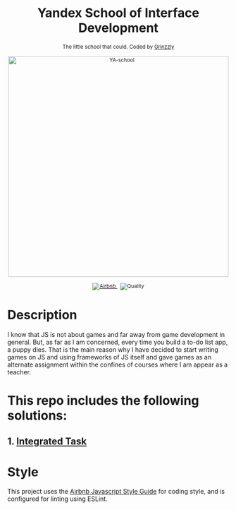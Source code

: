 <h1 align="center"> Yandex School of Interface Development</h1>

<div align="center">
  <sub>The little school that could. Coded by
  <a href="https://github.com/Grinzzly">Grinzzly</a>
  </a>
  <br>
  <br>
  <img width="500" src="https://yastatic.net/yandex-events-frontend2/_/0lSbFY1EE1d0SsfbXVPuuptTTcY.png" alt="YA-school">
  <br>
  <br>
  <a href="https://github.com/airbnb/javascript">
        <img src="https://img.shields.io/badge/Code%20Style-Airbnb-red.svg" alt="Airbnb">
  </a>
  &nbsp;
  <img src="https://img.shields.io/badge/60%25%20of%20the%20time-works%20every%20time-blue.svg" alt="Quality">
</div>


# Description

I know that JS is not about games and far away from game development in general. But,
as far as I am concerned, every time you build a to-do list app, a puppy dies. That is
the main reason why I have decided to start writing games on JS and using frameworks of JS itself
and gave games as an alternate assignment within the confines of courses where I
am appear as a teacher.

# This repo includes the following solutions:

## 1. [Integrated Task](./Integrated%20Task)

# Style

This project uses the [Airbnb Javascript Style Guide](https://github.com/airbnb/javascript)
for coding style, and is configured for linting using ESLint. 

